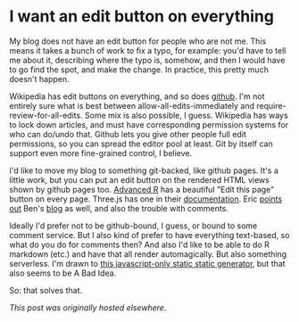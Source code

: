 # I want an edit button on everything


My blog does not have an edit button for people who are not me. This means it takes a bunch of work to fix a typo, for example: you'd have to tell me about it, describing where the typo is, somehow, and then I would have to go find the spot, and make the change. In practice, this pretty much doesn't happen.

Wikipedia has edit buttons on everything, and so does <a href="https://github.com/">github</a>. I'm not entirely sure what is best between allow-all-edits-immediately and require-review-for-all-edits. Some mix is also possible, I guess. Wikipedia has ways to lock down articles, and must have corresponding permission systems for who can do/undo that. Github lets you give other people full edit permissions, so you can spread the editor pool at least. Git by itself can support even more fine-grained control, I believe.

I'd like to move my blog to something git-backed, like github pages. It's a little work, but you can put an edit button on the rendered HTML views shown by github pages too. <a href="http://adv-r.had.co.nz/">Advanced R</a> has a beautiful "Edit this page" button on every page. Three.js has one in their <a href="http://threejs.org/docs/#Manual/Introduction/Creating_a_scene">documentation</a>. Eric <a href="https://konklone.com/post/writing-in-public-syncing-with-github">points out</a>&#160;Ben's <a href="http://ben.balter.com/">blog</a> as well, and also the trouble with comments.

Ideally I'd prefer not to be github-bound, I guess, or bound to some comment service. But I also kind of prefer to have everything text-based, so what do you do for comments then? And also I'd like to be able to do R markdown (etc.) and have that all render automagically. But also something serverless. I'm drawn to <a href="https://github.com/Xeoncross/jr">this javascript-only static static generator</a>, but that also seems to be A Bad Idea.

So: that solves that.



*This post was originally hosted elsewhere.*
